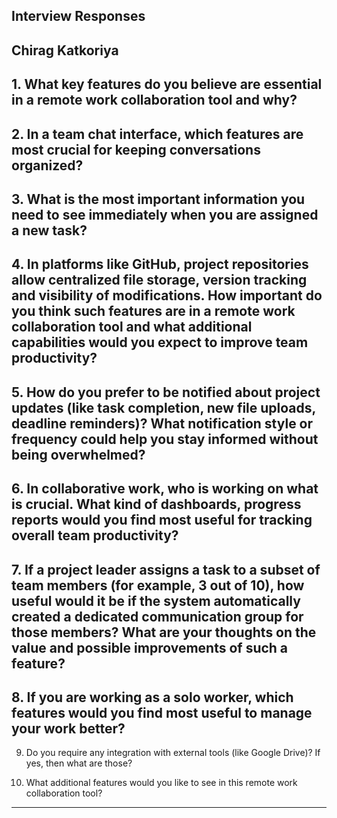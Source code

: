 
## Interview Responses

## Chirag Katkoriya 

## 1. What key features do you believe are essential in a remote work collaboration tool and why?  

## 2. In a team chat interface, which features are most crucial for keeping conversations organized?  

## 3. What is the most important information you need to see immediately when you are assigned a new task?  

## 4. In platforms like GitHub, project repositories allow centralized file storage, version tracking and visibility of modifications. How important do you think such features are in a remote work collaboration tool and what additional capabilities would you expect to improve team productivity?  

## 5. How do you prefer to be notified about project updates (like task completion, new file uploads, deadline reminders)? What notification style or frequency could help you stay informed without being overwhelmed?  

## 6. In collaborative work, who is working on what is crucial. What kind of dashboards, progress reports would you find most useful for tracking overall team productivity?  

## 7. If a project leader assigns a task to a subset of team members (for example, 3 out of 10), how useful would it be if the system automatically created a dedicated communication group for those members? What are your thoughts on the value and possible improvements of such a feature?  

## 8. If you are working as a solo worker, which features would you find most useful to manage your work better?  

9. Do you require any integration with external tools (like Google Drive)? If yes, then what are those?  

10. What additional features would you like to see in this remote work collaboration tool?  

---
